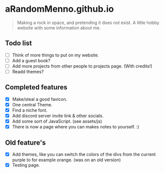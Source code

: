 
# aRandomMenno.github.io

> Making a rock in space, and pretending it does not exist.
> A little hobby website with some information about me.

## Todo list

- [ ] Think of more things to put on my website.
- [ ] Add a guest book?
- [ ] Add more projects from other people to projects page. (With credits!)
- [ ] Readd themes?

## Completed features

- [X] Make/steal a good favicon.
- [X] One central Theme.
- [X] Find a niche font.
- [X] Add discord server invite link & other socials.
- [X] Add some sort of JavaScript. (see assets/js)
- [X] There is now a page where you can makes notes to yourself. :)

## Old feature's

- [X] Add themes, like you can switch the colors of the divs from the current purple to for example orange. (was on an old version)
- [X] Testing page.
